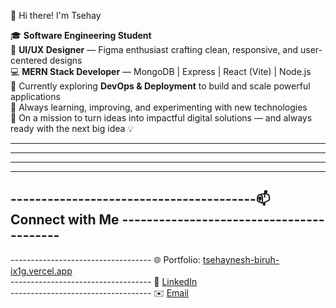 👋 Hi there! I'm Tsehay

🎓 **Software Engineering Student**  
🎨 **UI/UX Designer** — Figma enthusiast crafting clean, responsive, and user-centered designs  
💻 **MERN Stack Developer** — MongoDB | Express | React (Vite) | Node.js  
🚀 Currently exploring **DevOps & Deployment** to build and scale powerful applications  
🌱 Always learning, improving, and experimenting with new technologies  
🎯 On a mission to turn ideas into impactful digital solutions — and always ready with the next big idea 💡

------------------------------------------------------------------------------------------------------------------------------------------------------------------------------------------------------------------------------------------------------------------------------------------------------------------------------------------------------------------------------------------------------------------------------------------------------------------------------------------------------


------------------------------------------------------------------------------------
-------------------------------------------------------------------------------------------------------------------------------------------------------
----------------------------------------------------------------------------
----------------------------------------📫 Connect with Me  -----------------------------------------
----------------------------------------------------------------------------
----------------------------------- 🌐 Portfolio: [tsehaynesh-biruh-ix1g.vercel.app](https://tsehaynesh-biruh-ix1g.vercel.app)  
----------------------------------- 🔗 [LinkedIn](https://www.linkedin.com/in/tsehaynesh-biruh-8681852a4/)  
----------------------------------- ✉️ [Email](mailto:tsehayneshbiruh2@gmail.com)
